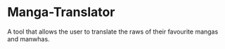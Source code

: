 # Manga-Translator
A tool that allows the user to translate the raws of their favourite mangas and manwhas.
